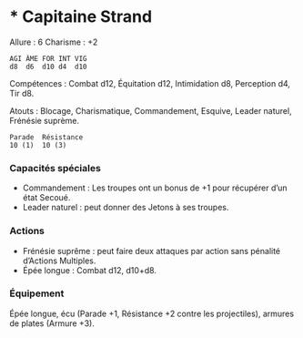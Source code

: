 # * Capitaine Strand

Allure : 6
Charisme : +2


	AGI	ÂME	FOR	INT	VIG
	d8	d6	d10	d4	d10

Compétences : Combat d12, Équitation d12, Intimidation d8, Perception d4, Tir d8.

Atouts : Blocage, Charismatique, Commandement, Esquive, Leader naturel, Frénésie suprème.

	Parade	Résistance
	10 (1)	10 (3)

### Capacités spéciales

- Commandement : Les troupes ont un bonus de +1 pour récupérer d’un état Secoué.
- Leader naturel : peut donner des Jetons à ses troupes.

### Actions

- Frénésie suprême : peut faire deux attaques par action sans pénalité d’Actions Multiples.
- Épée longue : Combat d12, d10+d8.

### Équipement
Épée longue, écu (Parade +1, Résistance +2 contre les projectiles), armures de plates (Armure +3).
